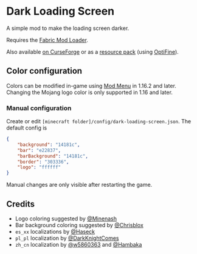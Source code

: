 # Dark Loading Screen

A simple mod to make the loading screen darker.

Requires the [Fabric Mod Loader](https://fabricmc.net).

Also available [on CurseForge](https://www.curseforge.com/minecraft/mc-mods/dark-loading-screen) or as a [resource pack](https://www.curseforge.com/minecraft/texture-packs/dark-loading-screen) (using [OptiFine](https://optifine.net/)).



## Color configuration

Colors can be modified in-game using [Mod Menu](https://www.curseforge.com/minecraft/mc-mods/modmenu) in 1.16.2 and later. Changing the Mojang logo color is only supported in 1.16 and later.

### Manual configuration

Create or edit `[minecraft folder]/config/dark-loading-screen.json`. The default config is
```json
{
    "background": "14181c",
    "bar": "e22837",
    "barBackground": "14181c",
    "border": "303336",
    "logo": "ffffff"
}
```

Manual changes are only visible after restarting the game.



## Credits
- Logo coloring suggested by [@Minenash](https://github.com/Minenash)
- Bar background coloring suggested by [@Chrisblox](https://github.com/Chrisblox)
- `es_xx` localizations by [@Haseck](https://github.com/Haseck)
- `pl_pl` localization by [@DarkKnightComes](https://github.com/DarkKnightComes)
- `zh_cn` localization by [@w5860363](https://github.com/w5860363) and [@Hambaka](https://github.com/Hambaka)
